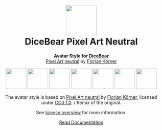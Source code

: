 <h1 align="center"><img src="https://dicebear.com/logo-readme.svg" width="96" /> <br />DiceBear Pixel Art Neutral</h1>
<p align="center">
  <strong>Avatar Style for <a href="https://dicebear.com/">DiceBear</a></strong><br />
  <a href="https://dicebear.com">Pixel Art neutral</a> by <a href="https://dicebear.com">Florian Körner</a>
</p>

<p align="center">
  <img src="https://api.dicebear.com/5.x/pixel-art-neutral/svg?seed=Mimi" width="64" />
  <img src="https://api.dicebear.com/5.x/pixel-art-neutral/svg?seed=Sasha" width="64" />
  <img src="https://api.dicebear.com/5.x/pixel-art-neutral/svg?seed=Lilly" width="64" />
  <img src="https://api.dicebear.com/5.x/pixel-art-neutral/svg?seed=Tigger" width="64" />
  <img src="https://api.dicebear.com/5.x/pixel-art-neutral/svg?seed=Bella" width="64" />
  <img src="https://api.dicebear.com/5.x/pixel-art-neutral/svg?seed=Zoe" width="64" />
  <img src="https://api.dicebear.com/5.x/pixel-art-neutral/svg?seed=Kitty" width="64" />
</p>

<p align="center">
  The avatar style is based on <a href="https://dicebear.com">Pixel Art neutral</a> by
  <a href="https://dicebear.com">Florian Körner</a>, licensed under
  <a href="https://creativecommons.org/licenses/zero/1.0/">CC0 1.0</a>. / Remix of the original.
</p>
<p align="center">
  See <a href="https://dicebear.com/licenses">license overview</a> for more information.
</p>

<p align="center">
  <a href="https://dicebear.com/styles/pixel-art-neutral">
    Read Documentation
  </a>
</p>

